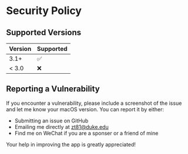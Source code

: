 # Security Policy

## Supported Versions

| Version | Supported |
| ------- | --------- |
| 3.1+    | ✅        |
| < 3.0   | ❌        |

## Reporting a Vulnerability

If you encounter a vulnerability, please include a screenshot of the issue and let me know your macOS version.
You can report it by either:

- Submitting an issue on GitHub
- Emailing me directly at zt81@duke.edu
- Find me on WeChat if you are a sponser or a friend of mine

Your help in improving the app is greatly appreciated!
